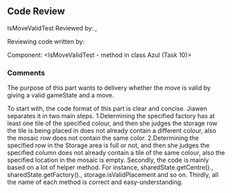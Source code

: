 ## Code Review
IsMoveValidTest
Reviewed by: <Qinling Zhong>, <u6616888>

Reviewing code written by: <Jiawen Wang> <u7111608>

Component: <IsMoveValidTest - method in class Azul (Task 10)>

### Comments 

The purpose of this part wants to delivery whether the move is valid by giving a valid gameState and a move.

To start with, the code format of this part is clear and concise. Jiawen separates it in two main steps.
1.Determining the specified factory has at least one tile of the specified colour, 
and then she judges the storage row the tile is being placed in does not already contain a different colour, 
also the mosaic row does not contain the same color. 
2.Determining the specified row in the Storage area is full or not,
and then she judges the specified column does not already contain a tile of the same colour,
also the specified location in the mosaic is empty.
Secondly, the code is mainly based on a lot of helper method.
For instance, sharedState.getCentre()., sharedState.getFactory()., storage.isValidPlacement and so on.
Thirdly, all the name of each method is correct and easy-understanding.




